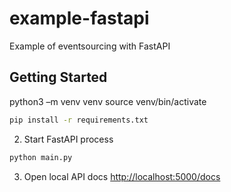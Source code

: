 # example-fastapi
Example of eventsourcing with FastAPI

## Getting Started
   python3 –m venv venv
   source venv/bin/activate

```zsh
pip install -r requirements.txt
```
2. Start FastAPI process
```zsh
python main.py
```
3. Open local API docs [http://localhost:5000/docs](http://localhost:8000/docs) 
